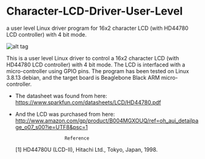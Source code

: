 Character-LCD-Driver-User-Level
===============================

a user level Linux driver program for 16x2 character LCD (with HD44780 LCD controller) with 4 bit mode.

![alt tag](https://raw.github.com/hsm5xw/Character-LCD-Driver-User-Level/personal/demo.JPG)

This is a user level Linux driver to control a 16x2 character LCD (with HD44780 LCD controller) with 4 bit mode.
The LCD is interfaced with a micro-controller using GPIO pins. 
The program has been tested on Linux 3.8.13 debian, and the target board is Beaglebone Black ARM micro-controller.

- The datasheet was found from here: 	 https://www.sparkfun.com/datasheets/LCD/HD44780.pdf

- And the LCD was purchased from here:	 http://www.amazon.com/gp/product/B004MGXOUQ/ref=oh_aui_detailpage_o07_s00?ie=UTF8&psc=1	


						Reference
	[1] HD44780U (LCD-II), Hitachi Ltd., Tokyo, Japan, 1998.


	
